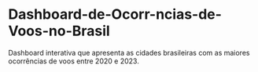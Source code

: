# Dashboard-de-Ocorr-ncias-de-Voos-no-Brasil
Dashboard interativa que apresenta as cidades brasileiras com as maiores ocorrências de voos entre 2020 e 2023.
